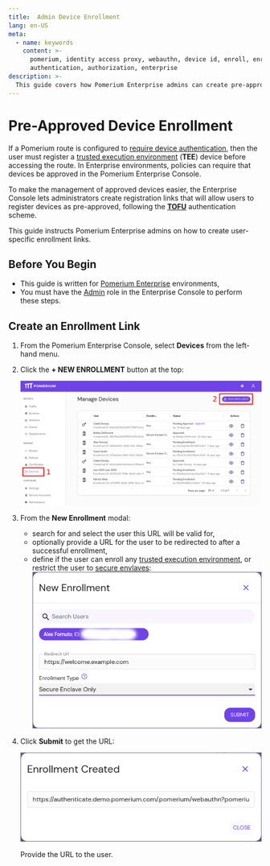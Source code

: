 ```yaml
---
title:  Admin Device Enrollment
lang: en-US
meta:
  - name: keywords
    content: >-
      pomerium, identity access proxy, webauthn, device id, enroll, enrollment,
      authentication, authorization, enterprise
description: >-
  This guide covers how Pomerium Enterprise admins can create pre-approved device registration links.
---
```


# Pre-Approved Device Enrollment

If a Pomerium route is configured to [require device authentication](/topics/ppl#device-matcher), then the user must register a [trusted execution environment](/topics/device-identity#authenticated-device-types) (**TEE**) device before accessing the route. In Enterprise environments, policies can require that devices be approved in the Pomerium Enterprise Console.

To make the management of approved devices easier, the Enterprise Console lets administrators create registration links that will allow users to register devices as pre-approved, following the [**TOFU**](https://en.wikipedia.org/wiki/Trust_on_first_use) authentication scheme.

This guide instructs Pomerium Enterprise admins on how to create user-specific enrollment links.

## Before You Begin

- This guide is written for [Pomerium Enterprise](/enterprise/about) environments,
- You must have the [Admin](/enterprise/concepts#admin) role in the Enterprise Console to perform these steps.

## Create an Enrollment Link

1. From the Pomerium Enterprise Console, select **Devices** from the left-hand menu.

1. Click the **+ NEW ENROLLMENT** button at the top:

   ![Visualization of the fist two steps in creating a device enrollment link](img/admin-enroll-1.png)

1. From the **New Enrollment** modal:

    - search for and select the user this URL will be valid for,
    - optionally provide a URL for the user to be redirected to after a successful enrollment,
    - define if the user can enroll any [trusted execution environment](/overview/glossary#trusted-execution-environment), or restrict the user to [secure envlaves](/overview/glossary#secure-enclave):
    ![Screenshot of the New Enrollment Modal](img/new-enrollment.png)

1. Click **Submit** to get the URL:

    ![Screenshot of a new enrollment link](img/enrollment-created.png)

    Provide the URL to the user.